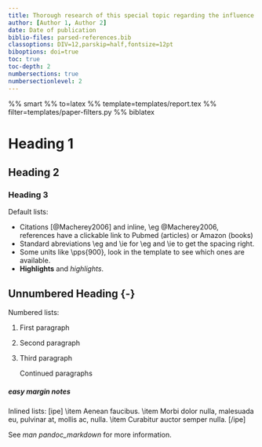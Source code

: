 ```yaml
---
title: Thorough research of this special topic regarding the influence of various factors
author: [Author 1, Author 2]
date: Date of publication
biblio-files: parsed-references.bib
classoptions: DIV=12,parskip=half,fontsize=12pt
biboptions: doi=true
toc: true
toc-depth: 2
numbersections: true
numbersectionlevel: 2
---
```


%% smart
%% to=latex
%% template=templates/report.tex
%% filter=templates/paper-filters.py
%% biblatex

# Heading 1

## Heading 2

### Heading 3

<!-- Comments -->
Default lists:

- Citations [@Macherey2006] and inline, \eg @Macherey2006, references have a clickable link to Pubmed (articles) or Amazon (books)
- Standard abreviations \\eg and \\ie for \eg and \ie to get the spacing right.
- Some units like \pps{900}, look in the template to see which ones are available.
- **Highlights** and *highlights*.

## Unnumbered Heading {-}

Numbered lists:

1.  First paragraph
2.  Second paragraph
3.  Third paragraph

    Continued paragraphs

##### easy margin notes
Inlined lists:
[ipe]
\item Aenean faucibus.
\item Morbi dolor nulla, malesuada eu, pulvinar at, mollis ac, nulla.
\item Curabitur auctor semper nulla.
[/ipe]

See *man pandoc_markdown* for more information.

<!-- vi: set spell spelllang=en linebreak et nolist showbreak=>\ \ \  : -->
